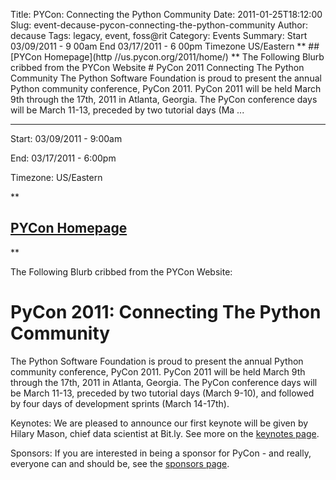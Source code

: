 Title: PYCon: Connecting the Python Community
Date: 2011-01-25T18:12:00
Slug: event-decause-pycon-connecting-the-python-community
Author: decause
Tags: legacy, event, foss@rit
Category: Events
Summary: Start  03/09/2011 - 9 00am  End  03/17/2011 - 6 00pm  Timezone  US/Eastern  **    ## [PYCon Homepage](http //us.pycon.org/2011/home/)  **  The Following Blurb cribbed from the PYCon Website   # PyCon 2011  Connecting The Python Community  The Python Software Foundation is proud to present the annual Python community conference, PyCon 2011. PyCon 2011 will be held March 9th through the 17th, 2011 in Atlanta, Georgia. The PyCon conference days will be March 11-13, preceded by two tutorial days (Ma ... 

---
Start: 03/09/2011 - 9:00am

End: 03/17/2011 - 6:00pm

Timezone: US/Eastern

**  

## [PYCon Homepage](http://us.pycon.org/2011/home/)

**

The Following Blurb cribbed from the PYCon Website:

# PyCon 2011: Connecting The Python Community

The Python Software Foundation is proud to present the annual Python community
conference, PyCon 2011. PyCon 2011 will be held March 9th through the 17th,
2011 in Atlanta, Georgia. The PyCon conference days will be March 11-13,
preceded by two tutorial days (March 9-10), and followed by four days of
development sprints (March 14-17th).

Keynotes: We are pleased to announce our first keynote will be given by Hilary
Mason, chief data scientist at Bit.ly. See more on the [keynotes
page](http://us.pycon.org/2011/home/keynotes/).

Sponsors: If you are interested in being a sponsor for PyCon - and really,
everyone can and should be, see the [sponsors
page](http://us.pycon.org/2011/sponsors/).

